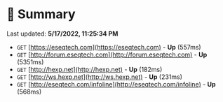 # 📖 Summary
Last updated: **5/17/2022, 11:25:34 PM**

- `GET` [https://eseqtech.com](https://eseqtech.com) - **Up** (557ms)
- `GET` [http://forum.eseqtech.com](http://forum.eseqtech.com) - **Up** (5351ms)
- `GET` [http://hexp.net](http://hexp.net) - **Up** (182ms)
- `GET` [http://ws.hexp.net](http://ws.hexp.net) - **Up** (231ms)
- `GET` [http://eseqtech.com/infoline](http://eseqtech.com/infoline) - **Up** (568ms)
